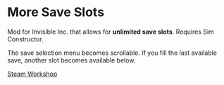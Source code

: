 # More Save Slots
Mod for Invisible Inc. that allows for **unlimited save slots**. Requires Sim Constructor.

The save selection menu becomes scrollable. If you fill the last available save, another slot becomes available below.

[Steam Workshop](https://steamcommunity.com/sharedfiles/filedetails/?id=3139641221)
